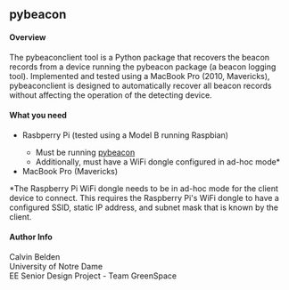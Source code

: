 <h2>pybeacon</h2>
<h4>Overview</h4>
<p>
The pybeaconclient tool is a Python package that recovers the beacon records from a device running the pybeacon package (a beacon logging tool). Implemented and tested using a MacBook Pro (2010, Mavericks), pybeaconclient is designed to automatically recover all beacon records without affecting the operation of the detecting device.
</p>
<h4>What you need</h4>
<ul>
<li>Rasbperry Pi (tested using a Model B running Raspbian)</li>
<ul>
<li>Must be running <a href="https://github.com/cbelden/pybeacon">pybeacon</a></li>
<li>Additionally, must have a WiFi dongle configured in ad-hoc mode*</li>
</ul>
<li>MacBook Pro (Mavericks)</li>
</ul>
<p>*The Raspberry Pi WiFi dongle needs to be in ad-hoc mode for the client device to connect. This requires the Raspberry Pi's WiFi dongle to have a configured SSID, static IP address, and subnet mask that is known by the client.</p>
<h4>Author Info</h4>
<p>
Calvin Belden<br>
University of Notre Dame<br>
EE Senior Design Project - Team GreenSpace<br>
</p>

